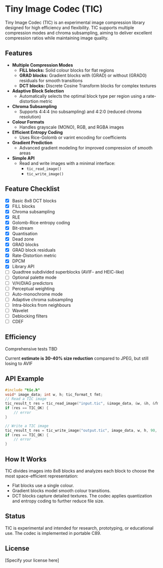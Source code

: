 # Tiny Image Codec (TIC)

Tiny Image Codec (TIC) is an experimental image compression library designed for high efficiency and flexibility. TIC supports multiple compression modes and chroma subsampling, aiming to deliver excellent compression ratios while maintaining image quality.

## Features

- **Multiple Compression Modes**
  - **FILL blocks:** Solid colour blocks for flat regions
  - **GRAD blocks:** Gradient blocks with (GRAD) or without (GRAD0) residuals for smooth transitions
  - **DCT blocks:** Discrete Cosine Transform blocks for complex textures
- **Adaptive Block Selection**
  - Automatically selects the optimal block type per region using a rate-distortion metric
- **Chroma Subsampling**
  - Supports 4:4:4 (no subsampling) and 4:2:0 (reduced chroma resolution)
- **Colour Formats**
  - Handles grayscale (MONO), RGB, and RGBA images
- **Efficient Entropy Coding**
  - Uses Rice-Golomb or varint encoding for coefficients
- **Gradient Prediction**
  - Advanced gradient modeling for improved compression of smooth areas
- **Simple API**
  - Read and write images with a minimal interface:
    - `tic_read_image()`
    - `tic_write_image()`

## Feature Checklist

- [x] Basic 8x8 DCT blocks
- [x] FILL blocks
- [x] Chroma subsampling
- [x] RLE
- [x] Golomb-Rice entropy coding
- [x] Bit-stream
- [x] Quantisation
- [x] Dead zone
- [x] GRAD blocks
- [x] GRAD block residuals
- [x] Rate-Distortion metric
- [x] DPCM
- [x] Library API
- [ ] Quadtree subdivided superblocks (AVIF- and HEIC-like)
- [ ] Optional palette mode
- [ ] V/H/DIAG predictors
- [ ] Perceptual weighting
- [ ] Auto-monochrome mode
- [ ] Adaptive chroma subsampling
- [ ] Intra-blocks from neighbours
- [ ] Wavelet
- [ ] Deblocking filters
- [ ] CDEF

## Efficiency

Comprehensive tests TBD

Current **estimate is 30-40% size reduction** compared to JPEG, but still losing to AVIF

## API Example
```c
#include "tic.h"
void* image_data; int w, h; tic_format_t fmt;
// Read a TIC image
tic_result_t res = tic_read_image("input.tic", &image_data, &w, &h, &fmt);
if (res == TIC_OK) {
    // error
}

// Write a TIC image
tic_result_t res = tic_write_image("output.tic", image_data, w, h, 90, TIC_FMT_RGB, TIC_SUBSAMPLING_420);
if (res == TIC_OK) {
    // error
}
```


## How It Works

TIC divides images into 8x8 blocks and analyzes each block to choose the most space-efficient representation:
- Flat blocks use a single colour.
- Gradient blocks model smooth colour transitions.
- DCT blocks capture detailed textures.
The codec applies quantization and entropy coding to further reduce file size.

## Status

TIC is experimental and intended for research, prototyping, or educational use. The codec is implemented in portable C89.

## License

[Specify your license here]
